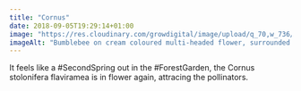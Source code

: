 ```yaml
---
title: "Cornus"
date: 2018-09-05T19:29:14+01:00
image: "https://res.cloudinary.com/growdigital/image/upload/q_70,w_736/v1544344419/cornus-44492505891.jpg"
imageAlt: "Bumblebee on cream coloured multi-headed flower, surrounded by pointy green leaves"
---
```


It feels like a #SecondSpring out in the #ForestGarden, the Cornus stolonifera flaviramea is in flower again, attracing the pollinators. 
